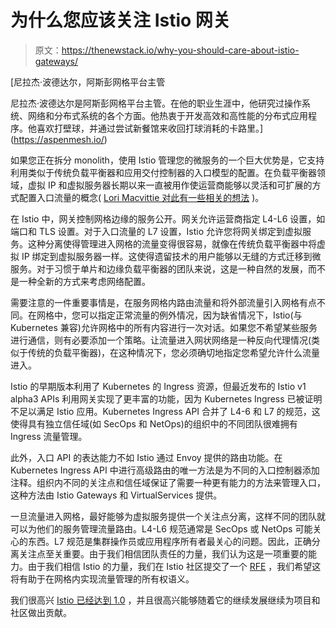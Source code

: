 # 为什么您应该关注 Istio 网关

> 原文：<https://thenewstack.io/why-you-should-care-about-istio-gateways/>

[](https://aspenmesh.io/)

 [尼拉杰·波德达尔，阿斯彭网格平台主管

尼拉杰·波德达尔是阿斯彭网格平台主管。在他的职业生涯中，他研究过操作系统、网络和分布式系统的各个方面。他热衷于开发高效和高性能的分布式应用程序。他喜欢打壁球，并通过尝试新餐馆来收回打球消耗的卡路里。](https://aspenmesh.io/) [](https://aspenmesh.io/)

如果您正在拆分 monolith，使用 Istio 管理您的微服务的一个巨大优势是，它支持利用类似于传统负载平衡器和应用交付控制器的入口模型的配置。在负载平衡器领域，虚拟 IP 和虚拟服务器长期以来一直被用作使运营商能够以灵活和可扩展的方式配置入口流量的概念( [Lori Macvittie 对此有一些相关的想法](https://devcentral.f5.com/s/articles/wils-virtual-server-versus-virtual-ip-address) )。

在 Istio 中，网关控制网格边缘的服务公开。网关允许运营商指定 L4-L6 设置，如端口和 TLS 设置。对于入口流量的 L7 设置，Istio 允许您将网关绑定到虚拟服务。这种分离使得管理进入网格的流量变得很容易，就像在传统负载平衡器中将虚拟 IP 绑定到虚拟服务器一样。这使得遗留技术的用户能够以无缝的方式迁移到微服务。对于习惯于单片和边缘负载平衡器的团队来说，这是一种自然的发展，而不是一种全新的方式来考虑网络配置。

需要注意的一件重要事情是，在服务网格内路由流量和将外部流量引入网格有点不同。在网格中，您可以指定正常流量的例外情况，因为缺省情况下，Istio(与 Kubernetes 兼容)允许网格中的所有内容进行一次对话。如果您不希望某些服务进行通信，则有必要添加一个策略。让流量进入网状网络是一种反向代理情况(类似于传统的负载平衡器)，在这种情况下，您必须确切地指定您希望允许什么流量进入。

Istio 的早期版本利用了 Kubernetes 的 Ingress 资源，但最近发布的 Istio v1 alpha3 APIs 利用网关实现了更丰富的功能，因为 Kubernetes Ingress 已被证明不足以满足 Istio 应用。Kubernetes Ingress API 合并了 L4-6 和 L7 的规范，这使得具有独立信任域(如 SecOps 和 NetOps)的组织中的不同团队很难拥有 Ingress 流量管理。

此外，入口 API 的表达能力不如 Istio 通过 Envoy 提供的路由功能。在 Kubernetes Ingress API 中进行高级路由的唯一方法是为不同的入口控制器添加注释。组织内不同的关注点和信任域保证了需要一种更有能力的方法来管理入口，这种方法由 Istio Gateways 和 VirtualServices 提供。

一旦流量进入网格，最好能够为虚拟服务提供一个关注点分离，这样不同的团队就可以为他们的服务管理流量路由。L4-L6 规范通常是 SecOps 或 NetOps 可能关心的东西。L7 规范是集群操作员或应用程序所有者最关心的问题。因此，正确分离关注点至关重要。由于我们相信团队责任的力量，我们认为这是一项重要的能力。由于我们相信 Istio 的力量，我们在 Istio 社区提交了一个 [RFE](https://docs.google.com/document/d/17K0Tbp2Hv1RAkpFxVTIYPLQRuceyUnABtt0amd9ZVow/edit#heading=h.m6yvqjh71gxi) ，我们希望这将有助于在网格内实现流量管理的所有权语义。

我们很高兴 [Istio 已经达到 1.0](https://thenewstack.io/istio-1-0-come-for-traffic-routing-stay-for-distributed-tracing/) ，并且很高兴能够随着它的继续发展继续为项目和社区做出贡献。

<svg xmlns:xlink="http://www.w3.org/1999/xlink" viewBox="0 0 68 31" version="1.1"><title>Group</title> <desc>Created with Sketch.</desc></svg>